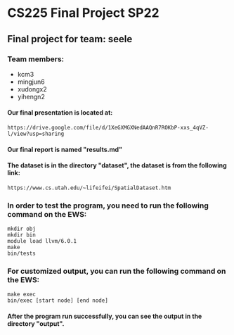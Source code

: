 # CS225 Final Project SP22

## Final project for team: seele

### Team members:

* kcm3
* mingjun6
* xudongx2
* yihengn2

#### Our final presentation is located at:

    https://drive.google.com/file/d/1XeGXMGXNedAAQnR7ROKbP-xxs_4qVZ-l/view?usp=sharing

#### Our final report is named "results.md"

#### The dataset is in the directory "dataset", the dataset is from the following link:

    https://www.cs.utah.edu/~lifeifei/SpatialDataset.htm

### In order to test the program, you need to run the following command on the EWS:

    mkdir obj
    mkdir bin
    module load llvm/6.0.1
    make
    bin/tests

### For customized output, you can run the following command on the EWS:

    make exec
    bin/exec [start node] [end node]

#### After the program run successfully, you can see the output in the directory "output".

